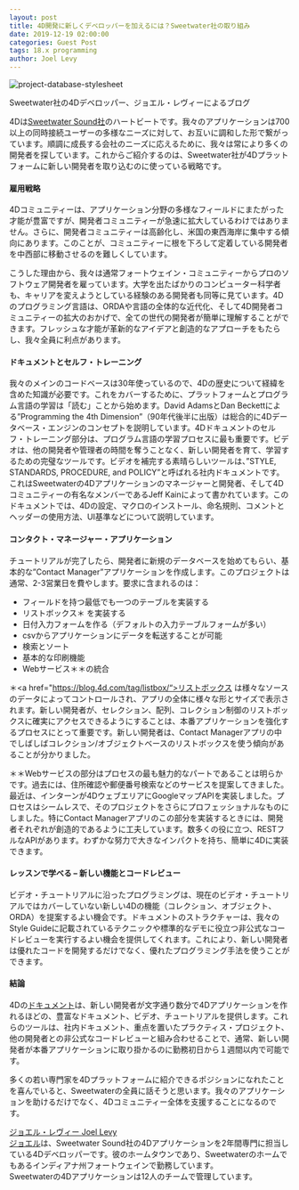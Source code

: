 ```yaml
---
layout: post
title: 4D開発に新しくデベロッパーを加えるには？Sweetwater社の取り組み
date: 2019-12-19 02:00:00
categories: Guest Post
tags: 18.x programming
author: Joel Levy
---
```


![project-database-stylesheet](/images/blog/12-11/sweetwater-1024x512.png)

Sweetwater社の4Dデベロッパー、ジョエル・レヴィーによるブログ

4Dは<a href="https://www.sweetwater.com">Sweetwater Sound社</a>のハートビートです。我々のアプリケーションは700以上の同時接続ユーザーの多様なニーズに対して、お互いに調和した形で繋がっています。順調に成長する会社のニーズに応えるために、我々は常により多くの開発者を探しています。これからご紹介するのは、Sweetwater社が4Dプラットフォームに新しい開発者を取り込むのに使っている戦略です。

#### 雇用戦略
4Dコミュニティーは、アプリケーション分野の多様なフィールドにまたがった才能が豊富ですが、開発者コミュニティーが急速に拡大しているわけではありません。さらに、開発者コミュニティーは高齢化し、米国の東西海岸に集中する傾向にあります。このことが、コミュニティーに根を下ろして定着している開発者を中西部に移動させるのを難しくしています。

こうした理由から、我々は通常フォートウェイン・コミュニティーからプロのソフトウェア開発者を雇っています。大学を出たばかりのコンピューター科学者も、キャリアを変えようとしている経験のある開発者も同等に見ています。4Dのプログラミング言語は、ORDAや言語の全体的な近代化、そして4D開発者コミュニティーの拡大のおかげで、全ての世代の開発者が簡単に理解することができます。フレッシュな才能が革新的なアイデアと創造的なアプローチをもたらし、我々全員に利点があります。

#### ドキュメントとセルフ・トレーニング
我々のメインのコードベースは30年使っているので、4Dの歴史について経緯を含めた知識が必要です。これをカバーするために、プラットフォームとプログラム言語の学習は「読む」ことから始めます。David AdamsとDan Beckettによる”Programming the 4th Dimension”（90年代後半に出版）は総合的に4Dデータベース・エンジンのコンセプトを説明しています。4Dドキュメントのセルフ・トレーニング部分は、プログラム言語の学習プロセスに最も重要です。ビデオは、他の開発者や管理者の時間を奪うことなく、新しい開発者を育て、学習するための完璧なツールです。ビデオを補完する素晴らしいツールは、”STYLE, STANDARDS, PROCEDURE, and POLICY”と呼ばれる社内ドキュメントです。これはSweetwaterの4Dアプリケーションのマネージャーと開発者、そして4Dコミュニティーの有名なメンバーであるJeff Kainによって書かれています。このドキュメントでは、4Dの設定、マクロのインストール、命名規則、コメントとヘッダーの使用方法、UI基準などについて説明しています。

#### コンタクト・マネージャー・アプリケーション
チュートリアルが完了したら、開発者に新規のデータベースを始めてもらい、基本的な”Contact Manager”アプリケーションを作成します。このプロジェクトは通常、2-3営業日を費やします。要求に含まれるのは：

* フィールドを持つ最低でも一つのテーブルを実装する
* リストボックス＊ を実装する
* 日付入力フォームを作る（デフォルトの入力テーブルフォームが多い）
* csvからアプリケーションにデータを転送することが可能
* 検索とソート
* 基本的な印刷機能
* Webサービス＊＊の統合

＊<a href="https://blog.4d.com/tag/listbox/“>リストボックス</a> は様々なソースのデータによってコントロールされ、アプリの全体に様々な形とサイズで表示されます。新しい開発者が、セレクション、配列、コレクション制御のリストボックスに確実にアクセスできるようにすることは、本番アプリケーションを強化するプロセスにとって重要です。新しい開発者は、Contact Managerアプリの中でしばしばコレクション/オブジェクトベースのリストボックスを使う傾向があることが分かりました。 

＊＊Webサービスの部分はプロセスの最も魅力的なパートであることは明らかです。過去には、住所確認や郵便番号検索などのサービスを提案してきました。最近は、インターンが4DウェブエリアにGoogleマップAPIを実装しました。プロセスはシームレスで、そのプロジェクトをさらにプロフェッショナルなものにしました。特にContact Managerアプリのこの部分を実装するときには、開発者それぞれが創造的であるように工夫しています。数多くの役に立つ、RESTフルなAPIがあります。わずかな努力で大きなインパクトを持ち、簡単に4Dに実装できます。

#### レッスンで学べる – 新しい機能とコードレビュー
ビデオ・チュートリアルに沿ったプログラミングは、現在のビデオ・チュートリアルではカバーしていない新しい4Dの機能（コレクション、オブジェクト、ORDA）を提案するよい機会です。ドキュメントのストラクチャーは、我々のStyle Guideに記載されているテクニックや標準的なデモに役立つ非公式なコードレビューを実行するよい機会を提供してくれます。これにより、新しい開発者は優れたコードを開発するだけでなく、優れたプログラミング手法を使うことができます。

#### 結論
4Dの<a href=”https://doc.4d.com/4Dv17R6/index.ja.html”>ドキュメント</a>は、新しい開発者が文字通り数分で4Dアプリケーションを作れるほどの、豊富なドキュメント、ビデオ、チュートリアルを提供します。これらのツールは、社内ドキュメント、重点を置いたプラクティス・プロジェクト、他の開発者との非公式なコードレビューと組み合わせることで、通常、新しい開発者が本番アプリケーションに取り掛かるのに勤務初日から１週間以内で可能です。

多くの若い専門家を4Dプラットフォームに紹介できるポジションになれたことを喜んでいると、Sweetwaterの全員に話そうと思います。我々のアプリケーションを助けるだけでなく、4Dコミュニティー全体を支援することになるのです。

<footer class="boxed">
<div style="float:left; max-width : 150px; margin-right: 30px;" ></div>
<div class="title-user"><a href="https://blog.4d.com/author/joel-ltitle="Posts by Joel Levy" rel="author">ジョエル・レヴィー  Joel Levy</a></div>
<div class="author-description"><a href="https://www.linkedin.com/in/joel-levy-9a4530104">ジョエル</a>は、Sweetwater Sound社の4Dアプリケーションを2年間専門に担当している4Dデベロッパーです。彼のホームタウンであり、Sweetwaterのホームでもあるインディアナ州フォートウェインで勤務しています。</br>
Sweetwaterの4Dアプリケーションは12人のチームで管理しています。</div></footer>


